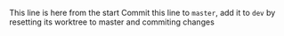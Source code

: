 This line is here from the start
Commit this line to `master`, add it to `dev` by resetting its worktree to master and commiting changes
